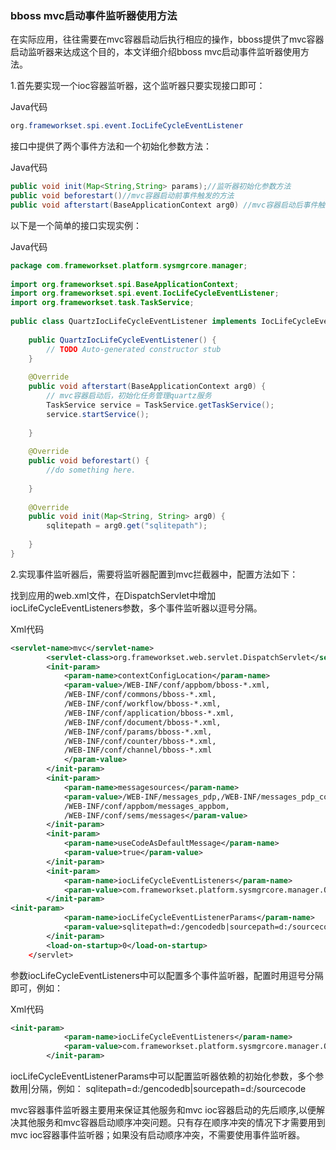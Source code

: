 ### bboss mvc启动事件监听器使用方法

在实际应用，往往需要在mvc容器启动后执行相应的操作，bboss提供了mvc容器启动监听器来达成这个目的，本文详细介绍bboss mvc启动事件监听器使用方法。

1.首先要实现一个ioc容器监听器，这个监听器只要实现接口即可：

Java代码

```java
org.frameworkset.spi.event.IocLifeCycleEventListener  
```

接口中提供了两个事件方法和一个初始化参数方法：

Java代码 

```java
public void init(Map<String,String> params);//监听器初始化参数方法  
public void beforestart()//mvc容器启动前事件触发的方法  
public void afterstart(BaseApplicationContext arg0) //mvc容器启动后事件触发的方法，将mvc对应的ioc容器对象作为after事件方法的参数 
```

以下是一个简单的接口实现实例：

Java代码

```java
package com.frameworkset.platform.sysmgrcore.manager;  
  
import org.frameworkset.spi.BaseApplicationContext;  
import org.frameworkset.spi.event.IocLifeCycleEventListener;  
import org.frameworkset.task.TaskService;  
  
public class QuartzIocLifeCycleEventListener implements IocLifeCycleEventListener {  
  
    public QuartzIocLifeCycleEventListener() {  
        // TODO Auto-generated constructor stub  
    }  
  
    @Override  
    public void afterstart(BaseApplicationContext arg0) {  
        // mvc容器启动后，初始化任务管理quartz服务  
        TaskService service = TaskService.getTaskService();  
        service.startService();  
  
    }  
  
    @Override  
    public void beforestart() {  
        //do something here.  
  
    }  
  
    @Override  
    public void init(Map<String, String> arg0) {  
        sqlitepath = arg0.get("sqlitepath");  
  
    }  
}  
```

2.实现事件监听器后，需要将监听器配置到mvc拦截器中，配置方法如下：

找到应用的web.xml文件，在DispatchServlet中增加iocLifeCycleEventListeners参数，多个事件监听器以逗号分隔。

Xml代码

```xml
<servlet-name>mvc</servlet-name>  
        <servlet-class>org.frameworkset.web.servlet.DispatchServlet</servlet-class>  
        <init-param>  
            <param-name>contextConfigLocation</param-name>  
            <param-value>/WEB-INF/conf/appbom/bboss-*.xml,  
            /WEB-INF/conf/commons/bboss-*.xml,             
            /WEB-INF/conf/workflow/bboss-*.xml,  
            /WEB-INF/conf/application/bboss-*.xml,  
            /WEB-INF/conf/document/bboss-*.xml,  
            /WEB-INF/conf/params/bboss-*.xml,  
            /WEB-INF/conf/counter/bboss-*.xml,  
            /WEB-INF/conf/channel/bboss-*.xml  
            </param-value>  
        </init-param>  
        <init-param>  
            <param-name>messagesources</param-name>  
            <param-value>/WEB-INF/messages_pdp,/WEB-INF/messages_pdp_common,  
            /WEB-INF/conf/appbom/messages_appbom,  
            /WEB-INF/conf/sems/messages</param-value>  
        </init-param>  
        <init-param>  
            <param-name>useCodeAsDefaultMessage</param-name>  
            <param-value>true</param-value>  
        </init-param>  
        <init-param>  
            <param-name>iocLifeCycleEventListeners</param-name>  
            <param-value>com.frameworkset.platform.sysmgrcore.manager.QuartzIocLifeCycleEventListener</param-value>  
        </init-param>  
<init-param>  
            <param-name>iocLifeCycleEventListenerParams</param-name>  
            <param-value>sqlitepath=d:/gencodedb|sourcepath=d:/sourcecode</param-value>  
        </init-param>  
        <load-on-startup>0</load-on-startup>  
    </servlet>  
```

参数iocLifeCycleEventListeners中可以配置多个事件监听器，配置时用逗号分隔即可，例如：

Xml代码

```xml
<init-param>  
            <param-name>iocLifeCycleEventListeners</param-name>  
            <param-value>com.frameworkset.platform.sysmgrcore.manager.QuartzIocLifeCycleEventListener,com.frameworkset.platform.OtherIocLifeCycleEventListener</param-value>  
        </init-param>  
```

  iocLifeCycleEventListenerParams中可以配置监听器依赖的初始化参数，多个参数用|分隔，例如：
sqlitepath=d:/gencodedb|sourcepath=d:/sourcecode

mvc容器事件监听器主要用来保证其他服务和mvc ioc容器启动的先后顺序,以便解决其他服务和mvc容器启动顺序冲突问题。只有存在顺序冲突的情况下才需要用到mvc ioc容器事件监听器；如果没有启动顺序冲突，不需要使用事件监听器。  